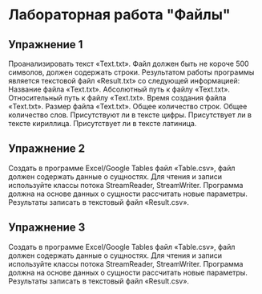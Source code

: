 # Лабораторная работа "Файлы"
## Упражнение 1
Проанализировать текст «Text.txt». Файл должен быть не короче 500 символов, должен содержать строки. Результатом работы программы является текстовой файл «Result.txt» со следующей информацией:
 Название файла «Text.txt».
 Абсолютный путь к файлу «Text.txt».
 Относительный путь к файлу «Text.txt».
 Время создания файла «Text.txt».
 Размер файла «Text.txt».
 Общее количество строк.
 Общее количество слов.
 Присутствуют ли в тексте цифры.
 Присутствует ли в тексте кириллица.
 Присутствует ли в тексте латиница.
## Упражнение 2
Создать в программе Excel/Google Tables файл «Table.csv», файл должен содержать данные о сущностях. Для чтения и записи используйте классы потока StreamReader, StreamWriter. Программа должна на основе данных о сущности рассчитать новые параметры. Результаты записать в текстовый файл «Result.csv».
## Упражнение 3
Создать в программе Excel/Google Tables файл «Table.csv», файл должен содержать данные о сущностях. Для чтения и записи используйте классы потока StreamReader, StreamWriter. Программа должна на основе данных о сущности рассчитать новые параметры. Результаты записать в текстовый файл «Result.csv».

